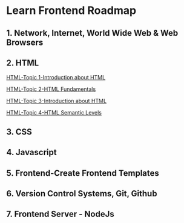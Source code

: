 # Learn Frontend Roadmap
## 1. Network, Internet, World Wide Web & Web Browsers
## 2. HTML
[HTML-Topic 1-Introduction about HTML](https://github.com/BlackEye-DucNA/Learn-frontend/blob/main/HTML-Topic%201-Introduction%20about%20HTML.md)

[HTML-Topic 2-HTML Fundamentals](https://github.com/BlackEye-DucNA/Learn-frontend/blob/main/HTML-Topic%202-HTML%20Fundamentals.md)

[HTML-Topic 3-Introduction about HTML](https://github.com/BlackEye-DucNA/Learn-frontend/blob/main/HTML-Topic%203-HTML%20Attributes.md)

[HTML-Topic 4-HTML Semantic Levels](https://github.com/BlackEye-DucNA/Learn-frontend/blob/main/HTTML-Topic%204-HTML%20Semantic%20Levels.md)

## 3. CSS
## 4. Javascript
## 5. Frontend-Create Frontend Templates
## 6. Version Control Systems, Git, Github
## 7. Frontend Server - NodeJs

